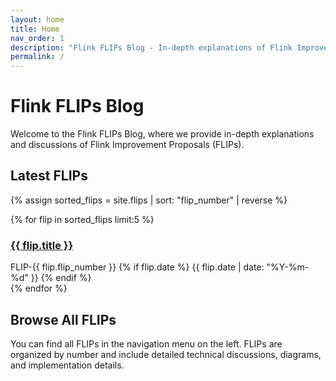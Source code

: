 ```yaml
---
layout: home
title: Home
nav_order: 1
description: "Flink FLIPs Blog - In-depth explanations of Flink Improvement Proposals"
permalink: /
---
```


# Flink FLIPs Blog

Welcome to the Flink FLIPs Blog, where we provide in-depth explanations and discussions of Flink Improvement Proposals (FLIPs).

## Latest FLIPs

{% assign sorted_flips = site.flips | sort: "flip_number" | reverse %}

<div class="flips-grid">
{% for flip in sorted_flips limit:5 %}
  <div class="flip-card">
    <h3>
      <a href="{{ flip.url | relative_url }}">{{ flip.title }}</a>
    </h3>
    <div class="flip-meta">
      <span class="label label-blue">FLIP-{{ flip.flip_number }}</span>
      {% if flip.date %}
      <span class="label label-green">{{ flip.date | date: "%Y-%m-%d" }}</span>
      {% endif %}
    </div>
  </div>
{% endfor %}
</div>

## Browse All FLIPs

You can find all FLIPs in the navigation menu on the left. FLIPs are organized by number and include detailed technical discussions, diagrams, and implementation details.
